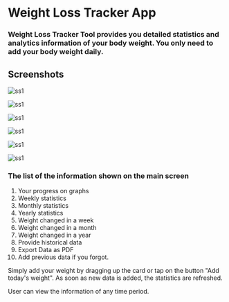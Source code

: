 # Weight Loss Tracker App

### Weight Loss Tracker Tool provides you detailed statistics and analytics information of your body weight. You only need to add your body weight daily.

## Screenshots

![ss1](assets/ss1.jpeg)

![ss1](assets/ss2.jpeg)

![ss1](assets/ss3.jpeg)

![ss1](assets/ss4.jpeg)

![ss1](assets/ss5.jpeg)

![ss1](assets/ss6.jpeg)

### The list of the information shown on the main screen

1. Your progress on graphs
2. Weekly statistics
3.  Monthly statistics
4. Yearly statistics
5. Weight changed in a week
6. Weight changed in a month
7. Weight changed in a year
8. Provide historical data
9. Export Data as PDF
10. Add previous data if you forgot.

Simply add your weight by dragging up the card or tap on the button "Add today's weight".
As soon as new data is added, the statistics are refreshed.

User can view the information of any time period.